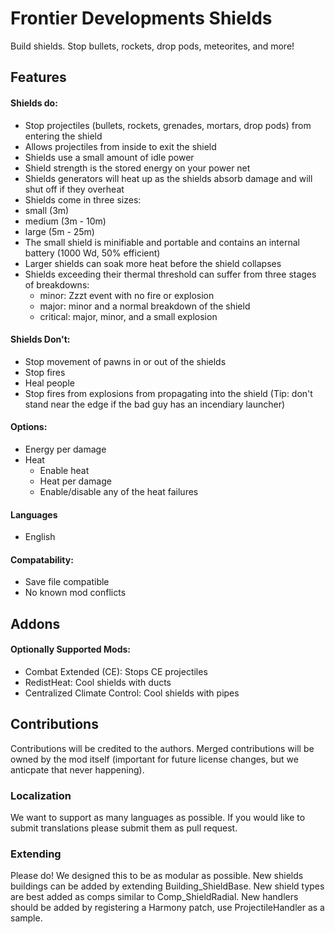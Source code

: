 # Frontier Developments Shields

Build shields. Stop bullets, rockets, drop pods, meteorites, and more!

## Features

#### Shields do:
- Stop projectiles (bullets, rockets, grenades, mortars, drop pods) from entering the shield
- Allows projectiles from inside to exit the shield
- Shields use a small amount of idle power
- Shield strength is the stored energy on your power net
- Shields generators will heat up as the shields absorb damage and will shut off if they overheat
- Shields come in three sizes:
- small (3m)
- medium (3m - 10m)
- large (5m - 25m)
- The small shield is minifiable and portable and contains an internal battery (1000 Wd, 50% efficient)
- Larger shields can soak more heat before the shield collapses
- Shields exceeding their thermal threshold can suffer from three stages of breakdowns:
  - minor: Zzzt event with no fire or explosion
  - major: minor and a normal breakdown of the shield
  - critical: major, minor, and a small explosion

#### Shields Don't:
- Stop movement of pawns in or out of the shields
- Stop fires
- Heal people
- Stop fires from explosions from propagating into the shield (Tip: don't stand near the edge if the bad guy has an incendiary launcher)

#### Options:
- Energy per damage
- Heat
  - Enable heat
  - Heat per damage
  - Enable/disable any of the heat failures

#### Languages
- English

#### Compatability:
- Save file compatible
- No known mod conflicts

## Addons

#### Optionally Supported Mods:
- Combat Extended (CE): Stops CE projectiles
- RedistHeat: Cool shields with ducts
- Centralized Climate Control: Cool shields with pipes
## Contributions

Contributions will be credited to the authors. Merged contributions will be owned by the mod itself (important for future license changes, but we anticpate that never happening).

### Localization

We want to support as many languages as possible. If you would like to submit translations please submit them as pull request.

### Extending

Please do! We designed this to be as modular as possible. New shields buildings can be added by extending Building_ShieldBase. New shield types are best added as comps similar to Comp_ShieldRadial. New handlers should be added by registering a Harmony patch, use ProjectileHandler as a sample. 
